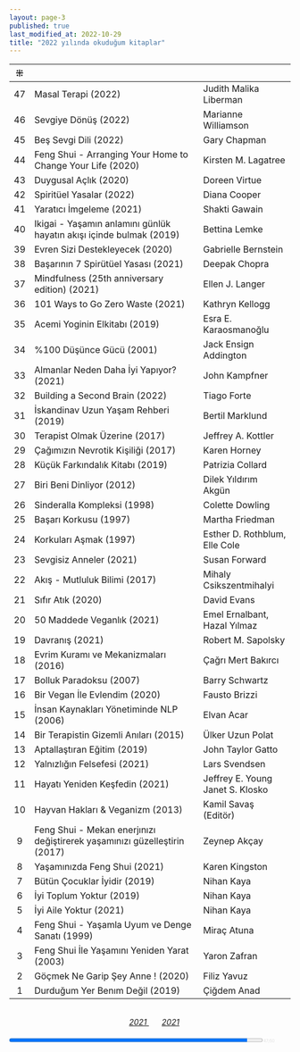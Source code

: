 ```yaml
---
layout: page-3
published: true
last_modified_at: 2022-10-29
title: "2022 yılında okuduğum kitaplar"  
---
```


| ⁜ |  |  |
|:---:|:---- |:---- |
| 47 | Masal Terapi (2022) | Judith Malika Liberman |
| 46 | Sevgiye Dönüş (2022) | Marianne Williamson |
| 45 | Beş Sevgi Dili (2022) | Gary Chapman | 
| 44 | Feng Shui - Arranging Your Home to Change Your Life (2020) | Kirsten M. Lagatree |
| 43 | Duygusal Açlık (2020) | Doreen Virtue |
| 42 | Spiritüel Yasalar (2022) | Diana Cooper |
| 41 | Yaratıcı İmgeleme (2021) | Shakti Gawain |
| 40 | Ikigai - Yaşamın anlamını günlük hayatın akışı içinde bulmak (2019) | Bettina Lemke |
| 39 | Evren Sizi Destekleyecek (2020) | Gabrielle Bernstein |
| 38 | Başarının 7 Spirütüel Yasası (2021) | Deepak Chopra |
| 37 | Mindfulness (25th anniversary edition) (2021) | Ellen J. Langer |
| 36 | 101 Ways to Go Zero Waste (2021) | Kathryn Kellogg |
| 35 | Acemi Yoginin Elkitabı (2019) | Esra E. Karaosmanoğlu|
| 34 | %100 Düşünce Gücü (2001) | Jack Ensign Addington |
| 33 | Almanlar Neden Daha İyi Yapıyor? (2021) | John Kampfner |
| 32 | Building a Second Brain (2022) | Tiago Forte |
| 31 | İskandinav Uzun Yaşam Rehberi (2019) | Bertil Marklund |
| 30 | Terapist Olmak Üzerine (2017) | Jeffrey A. Kottler |
| 29 | Çağımızın Nevrotik Kişiliği (2017) | Karen Horney |
| 28 | Küçük Farkındalık Kitabı (2019) | Patrizia Collard |
| 27 | Biri Beni Dinliyor (2012) | Dilek Yıldırım Akgün |
| 26 | Sinderalla Kompleksi (1998) | Colette Dowling |
| 25 | Başarı Korkusu (1997) | Martha Friedman |
| 24 | Korkuları Aşmak (1997) | Esther D. Rothblum, <br /> Elle Cole |
| 23 | Sevgisiz Anneler (2021) | Susan Forward | 
| 22 | Akış - Mutluluk Bilimi  (2017) | Mihaly Csikszentmihalyi |
| 21 | Sıfır Atık (2020) | David Evans |
| 20 | 50 Maddede Veganlık (2021) | Emel Ernalbant, <br /> Hazal Yılmaz |
| 19 | Davranış (2021) | Robert M. Sapolsky |
| 18 | Evrim Kuramı ve Mekanizmaları (2016) | Çağrı Mert Bakırcı |
| 17 | Bolluk Paradoksu (2007) | Barry Schwartz |
| 16 | Bir Vegan İle Evlendim (2020) | Fausto Brizzi |
| 15 | İnsan Kaynakları Yönetiminde NLP (2006) | Elvan Acar  |
| 14 | Bir Terapistin Gizemli Anıları (2015) | Ülker Uzun Polat |
| 13 | Aptallaştıran Eğitim (2019) | John Taylor Gatto |
| 12 | Yalnızlığın Felsefesi (2021) | Lars Svendsen |
| 11 | Hayatı Yeniden Keşfedin (2021) |  Jeffrey E. Young <br /> Janet S. Klosko |
| 10 | Hayvan Hakları & Veganizm (2013) | Kamil Savaş (Editör) |
| 9 | Feng Shui - Mekan enerjınızı değiştirerek yaşamınızı güzelleştirin (2017) | Zeynep Akçay |
| 8 | Yaşamınızda Feng Shui (2021) | Karen Kingston |
| 7 | Bütün Çocuklar İyidir (2019) | Nihan Kaya |
| 6 | İyi Toplum Yoktur (2019) | Nihan Kaya |
| 5 | İyi Aile Yoktur (2021) | Nihan Kaya |
| 4 | Feng Shui - Yaşamla Uyum ve Denge Sanatı (1999) | Miraç Atuna |
| 3 | Feng Shui İle Yaşamını Yeniden Yarat (2003) | Yaron Zafran |
| 2 | Göçmek Ne Garip Şey Anne ! (2020) | Filiz Yavuz |
| 1 | Durduğum Yer Benım Değil (2019) | Çiğdem Anad |
  
  <br>
  <center>
<span class="link1" style="font-style: italic; padding-left: 3%;"><a href="/2021" title='2021'>2021 </a></span> &nbsp;
<span class="link1" style="font-style: italic; padding-left: 3%;"><a href="/2023" title='2023'>2021 </a></span> 
  </center>
  <br />
  
<div><progress title="47/50" value="47" max="50" style="width: 90%;"></progress><span style="font-size: 50%; color: #dfdfdf; width: 5%" title="reading challenge 2022"> 47/50</span></div>
<div style="clear:both"></div>
